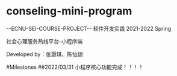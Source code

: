 # conseling-mini-program

--ECNU-SEI-COURSE-PROJECT--
软件开发实践 2021-2022 Spring

社会心理服务热线平台-小程序端

Developed by：张灏琪、陈怡翃


#Milestones
##2022/03/31 小程序核心功能完成！！！！
